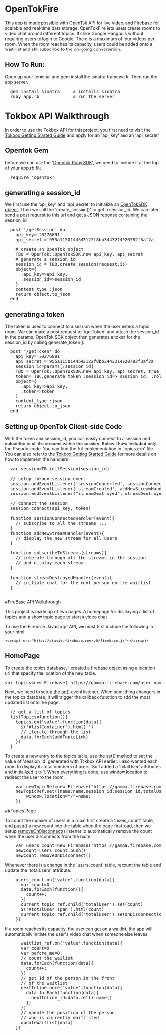 OpenTokFire
============

This app is made possible with OpenTok API for live video, and Firebase for scalable and real-time data storage. 
OpenTokFire lets users create rooms to video chat around different topics. It’s like Google Hangouts without requiring 
users to login to Google. There is a maximum of four videos per room. When the room reaches its capacity, users could 
be added onto a wait-list and still subscribe to the on-going conversation.


## How To Run: 
Open up your terminal and gem install the sinatra framework. Then run the app server. 
<pre>
  gem install sinatra     # installs sinatra
  ruby app.rb             # run the server
</pre>


# Tokbox API Walkthrough
In order to use the Tokbox API for this project, you first need to visit the <a href="http://www.tokbox.com/opentok/api/documentation/gettingstarted">Tokbox Getting Started Guide</a>
and apply for an 'api_key' and an 'api_secret' 

## Opentok Gem 
before we can use the '<a href="https://github.com/opentok/Opentok-Ruby-SDK">Opentok Ruby SDK</a>', 
we need to include it at the top of your app.rb file
<pre>
  require 'opentok'
</pre>

## generating a session_id
We first use the 'api_key' and 'api_secret' to initialize an <a href="http://www.tokbox.com/opentok/api/tools/documentation/api/server_side_libraries.html">OpenTokSDK object</a>. 
Then we call the 'create_session()' to get a session_id. We can later send a post request to this url and get a JSON reponse containing 
the session_id

<pre>
  post '/getSession' do
    api_key='20276891'
    api_secret ='955a1150144543122f8bb3443214920782f3af2a'
    
    # create an OpenTok object
    TBO = OpenTok::OpenTokSDK.new api_key, api_secret
    # generate a session_id
    session_id = TBO.create_session(request.ip)
    object={
      :api_key=>api_key,
      :session_id=>session_id
    }
    content_type :json
    return object.to_json
  end 
</pre>


## generating a token
The token is used to connect to a session when the user enters a topic room. We can make a post request to '/getToken' and attach 
the session_id in the params.  OpenTok SDK object then generates a token for the session_id by calling generate_token(). 

<pre>
  post '/getToken' do
    api_key='20276891'
    api_secret ='955a1150144543122f8bb3443214920782f3af2a'
    session_id=params[:session_id]
    TBO = OpenTok::OpenTokSDK.new api_key, api_secret, true
    token= TBO.generate_token :session_id=> session_id, :role=> OpenTok::RoleConstants::PUBLISHER, :api_url => 'https://api.opentok.com/hl'
    object={
      :api_key=>api_key,
      :token=>token
    }
    content_type :json
    return object.to_json
  end 
</pre>

## Setting up OpenTok Client-side Code 
With the token and session_id, you can easily connect to a session and subscribe to all the streams within the session. 
Below I have included only the Pseudo-code. You can find the full implementation in 'topics.erb' file. You can also 
refer to the <a href="http://www.tokbox.com/opentok/api/documentation/gettingstarted">Tokbox Getting Started Guide</a> for 
more details on how to implement the handlers

<pre>
  var session=TB.initSession(session_id)
  
  // setup tokbox session event
  session.addEventListener('sessionConnected', sessionConnectedHandler);
  session.addEventListener('streamCreated', addNewStreamHandler)
  session.addEventListener("streamDestroyed", streamDestroyedHandler);
  
  // connect the session
  session.connect(api_key, token)
  
  function sessionConnectedHandler(event){    
    // subscribe to all the streams ...
  }
  function addNewStreamHandler(event){
    // display the new stream for all users
  }
  
  function subscribeToStreams(streams){
    // interate through all the streams in the session
    // and display each stream
  }
  
  function streamDestroyedHandler(event){
    // initiate chat for the next person on the waitlist 
  }

</pre>  

#FireBase API Walkthrough

This project is made up of two pages. A homepage for displaying a list of topics and a show topic page to start a video chat 

To use the Firebase Javascript API, we must first include the following in your html: 


    <script src="http://static.firebase.com/v0/firebase.js"></script>


## HomePage 
To create the topics database, I created a firebase object using a location url that specify the location of the new table.
<pre>
var topics=new Firebase('https://gamma.firebase.com/user_name/project_name/topics')
</pre> 

Next, we need to setup <a href="http://www.firebase.com/docs/firebase/on.html"> the on() </a> event listener. 
When something changers in the topics database, it will trigger the callback function to add the most updated list onto the page.

<pre>
  // get a list of topics 
  listTopics=function(){
    topics.on('value',function(data){
      $('#listContainer').html('')
      // iterate through the list
      data.forEach(addTopicLink)
    })
  }
</pre> 

To create a new entry to the topics table, use the <a href="http://www.firebase.com/docs/firebase/set.html">set()</a> method to set the value of 'session_id' generated with Tokbox API earlier. 
I also wanted each room to display its total numbers of users. So I added a 'totalUser' attributes and initialized it to 1. When everything 
is done, use window.location to redirect the user to the room. 

<pre>
    var newTopicRef=new Firebase('https://gamma.firebase.com/billma/opentokFire/topics/'+name)
    newTopicRef.set({name:name,session_id:session_id,totalUser:1}, function(){
        window.location="/"+name;
    })
</pre>


##Topics Page

To count the number of users in a room first create a 'users_count' table, and <a href="http://www.firebase.com/docs/firebase/push.html">push()</a> a new count into the 
table when the page first load, then we setup <a href="http://www.firebase.com/docs/firebase/removeondisconnect.html">removeOnDisconnect()</a>
listener to automatically remove the count when the user disconnects from the room. 
<pre>
    var users_count=new Firebase('https://gamma.firebase.com/billma/opentokFire/topics/'+current_topic+'/count')
    newCount=users_count.push()
    newCount.removeOnDisconnect()
</pre>


Whenever there is a change in the 'users_count' table, recount the table and update the 'totalUsers' attribute. 
<pre>
    users_count.on('value',function(data){
      var count=0
      data.forEach(function(){
        count++;
      })
      current_topic_ref.child('totalUser').set(count)
      $('#totalUser span').html(count)
      current_topic_ref.child('totalUser').setOnDisconnect(count-1)
    })
</pre>

If a room reaches its capacity, the user can get on a waitlist, the app will automatically initiate the user's video
chat when someone else leaves 

<pre>
      waitlist_ref.on('value',function(data){
      var count=0
      var before_me=0;
      // count the wailist
      data.forEach(function(data){
        count++;
      })
      // get Id of the person in the front 
      // of the waitlist
      nextInLine.once('value',function(data){
        data.forEach(function(data){
          nextInLine_id=data.ref().name()
        })
      })
      // update the position of the person 
      // who is currently waitlisted
      updateWaitlist(data)
    })
</pre>



